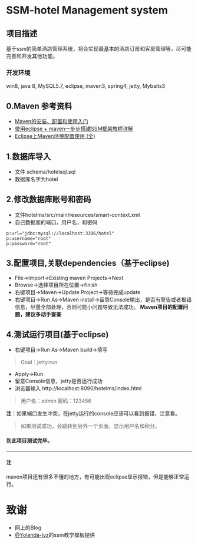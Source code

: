 # SSM-hotel Management system

## 项目描述
   基于ssm的简单酒店管理系统，将会实现最基本的酒店订房和客房管理等，尽可能完善和开发其他功能。
  
### 开发环境
   win8, java 8, MySQL5.7, eclipse, maven3, spring4, jetty, Mybaits3
   
## 0.Maven 参考资料
- [Maven的安装、配置和使用入门](http://www.cnblogs.com/dcba1112/archive/2011/05/01/2033805.html)
- [使用eclipse + maven一步步搭建SSM框架教程详解](http://www.jb51.net/article/127829.htm)
- [Eclipse上Maven环境配置使用 (全)](http://www.cnblogs.com/tangshengwei/p/6341462.html)



## 1.数据库导入
- 文件 schema/hotelsql.sql
- 数据库名字为hotel

## 2.修改数据库账号和密码
- 文件hotelms/src/main/resources/smart-context.xml
- 自己数据库的端口，用户名，和密码

```
p:url="jdbc:mysql://localhost:3306/hotel" 
p:username="root"
p:password="root"
```

## 3.配置项目,关联dependencies（基于eclipse)
- File->Import->Existing maven Projects->Next
- Browse->选择项目所在位置->finish
- 右键项目->Maven->Update Project->等待完成update
- 右键项目->Run As->Maven install->留意Console输出，是否有警告或者报错信息，尽量全部处理，否则可能小问题导致无法成功。
**Maven项目的配置问题，建议多动手查查**

## 4.测试运行项目(基于eclipse)
- 右键项目->Run As->Maven build->填写

> Goal：jetty:run

- Apply->Run
- 留意Console信息，jetty是否运行成功
- 浏览器输入 http://localhost:8090/hotelms/index.html

> 用户名：admin
  密码：123456

**注**：如果端口发生冲突，在jetty运行的console应该可以看到报错，注意看。

> 如果测试成功，会跳转到另外一个页面，显示用户名和积分。

#### 到此项目测试完毕。
---
#### 注
maven项目还有很多不懂的地方，有可能出现eclipse显示报错，但是能够正常运行。
   
# 致谢
- 网上的Blog
- [@Yolanda-lyz](https://github.com/Yolanda-lyz)的ssm教学模板提供

